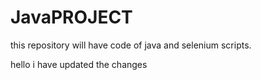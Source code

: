# JavaPROJECT
this repository will have code of java  and selenium scripts.

hello i have updated the changes
